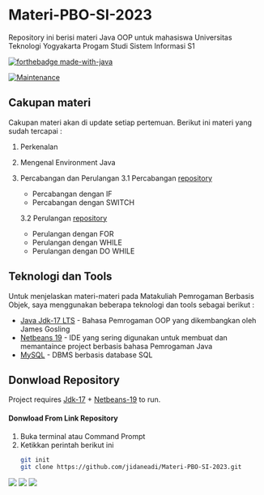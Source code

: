 # Materi-PBO-SI-2023
Repository ini berisi materi Java OOP untuk mahasiswa Universitas Teknologi Yogyakarta Progam Studi Sistem Informasi S1

[![forthebadge made-with-java](http://ForTheBadge.com/images/badges/made-with-java.svg)](https://docs.oracle.com/en/java/)

[![Maintenance](https://img.shields.io/badge/Maintained%3F-yes-green.svg)](https://github.com/jidaneadi/Materi-PBO-SI-2023/graphs/commit-activity)

## Cakupan materi
Cakupan materi akan di update setiap pertemuan. Berikut ini materi yang sudah tercapai :
1. Perkenalan
2. Mengenal Environment Java
3. Percabangan dan Perulangan
    3.1 Percabangan [repository](https://github.com/jidaneadi/Materi-PBO-SI-2023/tree/main/pert3)
    - Percabangan dengan IF
    -  Percabangan dengan SWITCH
    
    3.2 Perulangan [repository](https://github.com/jidaneadi/Materi-PBO-SI-2023/tree/main/pert3_1)
    - Perulangan dengan FOR
    - Perulangan dengan WHILE
    - Perulangan dengan DO WHILE
 
## Teknologi dan Tools

Untuk menjelaskan materi-materi pada Matakuliah Pemrogaman Berbasis Objek, saya menggunakan beberapa teknologi dan tools sebagai berikut :

- [Java Jdk-17 LTS](https://www.oracle.com/id/java/technologies/downloads/#jdk17-windows) - Bahasa Pemrogaman OOP yang dikembangkan oleh James Gosling
- [Netbeans 19](https://netbeans.apache.org/download/nb19/) - IDE yang sering digunakan untuk membuat dan memantaince project berbasis bahasa Pemrogaman Java
- [MySQL](https://dev.mysql.com/downloads/workbench/) - DBMS berbasis database SQL

## Donwload Repository

Project requires [Jdk-17](https://www.oracle.com/id/java/technologies/downloads/#jdk17-windows) + [Netbeans-19](https://netbeans.apache.org/download/nb19/) to run.


#### Donwload From Link Repository 

1. Buka terminal atau Command Prompt
2. Ketikkan perintah berikut ini
    ```sh
    git init
    git clone https://github.com/jidaneadi/Materi-PBO-SI-2023.git
    ```


![](https://img.shields.io/badge/Java-ED8B00?style=for-the-badge&logo=openjdk&logoColor=white)  ![](https://img.shields.io/badge/apache%20netbeans-1B6AC6?style=for-the-badge&logo=apache%20netbeans%20IDE&logoColor=white) ![](https://img.shields.io/badge/MySQL-00000F?style=for-the-badge&logo=mysql&logoColor=white)

